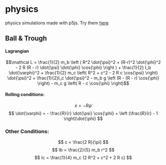 # physics
physics simulations made with p5js.
Try them [here](https://editor.p5js.org/)

## Ball & Trough

#### Lagrangian
```math
\mathcal L = \frac{1}{2} m_b \left ( R^2 \dot{\psi}^2 + (R-r)^2 \dot{\phi}^2 - 2 R (R - r) \dot{\psi} \dot{\phi} \cos{\phi} \right ) + \frac{1}{2} I_b \dot{\varphi}^2 + \frac{1}{2} m_c \left( R^2 + c^2 - 2 R c \cos{\psi} \right) \dot{\psi}^2 + \frac{1}{2}I_c \dot{\psi}^2 - m_b g \left (R - (R - r) \cos{\phi} \right)  - m_c g \left( R - c \cos{\phi} \right)
```
#### Rolling conditions:
$$
\dot{x} = - R \dot {\psi}
$$
$$
\dot{\varphi} = - \frac{R}{r} \dot{\psi} \cos{\phi} + \left (\frac{R}{r} - 1 \right)\dot{\phi}
$$
### Other Conditions:
$$
c = \frac{2 R}{\pi}
$$
$$
Ib = \frac{2}{5} m_b r^2
$$
$$
Ic = \frac{1}{4} m_c (2 R^2 + c^2 + 2 R c)
$$
